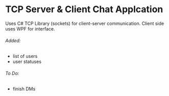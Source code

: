 # TCP Server & Client Chat Applcation
Uses C# TCP Library (sockets) for client-server communication. Client side uses WPF for interface.

###### Added:
- list of users
- user statuses
 
###### To Do:
- finish DMs
